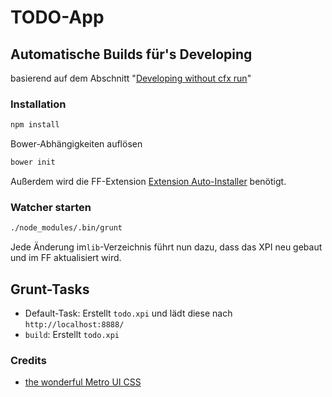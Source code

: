 # TODO-App

## Automatische Builds für's Developing

basierend auf dem Abschnitt "[Developing without cfx run](https://developer.mozilla.org/en-US/Add-ons/SDK/Tutorials/Getting_started)"


### Installation

```sh
npm install
```

Bower-Abhängigkeiten auflösen
```sh
bower init
```


Außerdem wird die FF-Extension [Extension Auto-Installer](https://addons.mozilla.org/en-US/firefox/addon/autoinstaller/)
benötigt.

### Watcher starten

```sh
./node_modules/.bin/grunt
```

Jede Änderung im`lib`-Verzeichnis führt nun dazu, dass das XPI neu gebaut und im FF aktualisiert wird.

## Grunt-Tasks

* Default-Task: Erstellt `todo.xpi` und lädt diese nach `http://localhost:8888/`
* `build`: Erstellt `todo.xpi`

### Credits

* [the wonderful Metro UI CSS](http://metroui.org.ua/)
